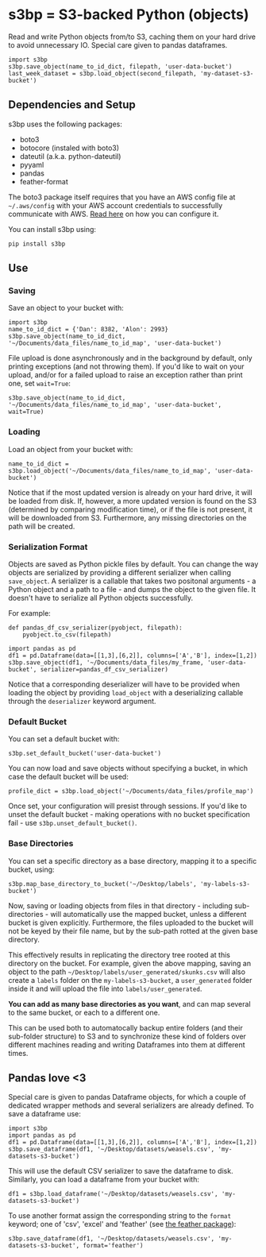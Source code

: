 # s3bp = S3-backed Python (objects)

Read and write Python objects from/to S3, caching them on your hard drive to avoid unnecessary IO.
Special care given to pandas dataframes.

```
import s3bp
s3bp.save_object(name_to_id_dict, filepath, 'user-data-bucket')
last_week_dataset = s3bp.load_object(second_filepath, 'my-dataset-s3-bucket')
```

## Dependencies and Setup

s3bp uses the following packages:
- boto3
- botocore (instaled with boto3)
- dateutil (a.k.a. python-dateutil)
- pyyaml
- pandas
- feather-format

The boto3 package itself requires that you have an AWS config file at ```~/.aws/config``` with your AWS account credentials to successfully communicate with AWS. [Read here](http://docs.aws.amazon.com/cli/latest/userguide/cli-chap-getting-started.html) on how you can configure it.

You can install s3bp using:
```
pip install s3bp
```

## Use

### Saving
Save an object to your bucket with:
```
import s3bp
name_to_id_dict = {'Dan': 8382, 'Alon': 2993}
s3bp.save_object(name_to_id_dict, '~/Documents/data_files/name_to_id_map', 'user-data-bucket')
```
File upload is done asynchronously and in the background by default, only printing exceptions (and not throwing them). If you'd like to wait on your upload, and/or for a failed upload to raise an exception rather than print one, set ```wait=True```:
```
s3bp.save_object(name_to_id_dict, '~/Documents/data_files/name_to_id_map', 'user-data-bucket', wait=True)
```



### Loading
Load an object from your bucket with:
```
name_to_id_dict = s3bp.load_object('~/Documents/data_files/name_to_id_map', 'user-data-bucket')
```
Notice that if the most updated version is already on your hard drive, it will be loaded from disk. If, however, a more updated version is found on the S3 (determined by comparing modification time), or if the file is not present, it will be downloaded from S3. Furthermore, any missing directories on the path will be created.

### Serialization Format

Objects are saved as Python pickle files by default. You can change the way objects are serialized by providing a different serializer when calling ```save_object```. A serializer is a callable that takes two positonal arguments - a Python object and a path to a file - and dumps the object to the given file. It doesn't have to serialize all Python objects successfully.

For example:
```
def pandas_df_csv_serializer(pyobject, filepath):
    pyobject.to_csv(filepath)
    
import pandas as pd
df1 = pd.Dataframe(data=[[1,3],[6,2]], columns=['A','B'], index=[1,2])
s3bp.save_object(df1, '~/Documents/data_files/my_frame, 'user-data-bucket', serializer=pandas_df_csv_serializer)
```

Notice that a corresponding deserializer will have to be provided when loading the object by providing ```load_object``` with a deserializing callable through the ```deserializer``` keyword argument.

### Default Bucket
You can set a default bucket with:
```
s3bp.set_default_bucket('user-data-bucket')
```

You can now load and save objects without specifying a bucket, in which case the default bucket will be used:
```
profile_dict = s3bp.load_object('~/Documents/data_files/profile_map')
```
Once set, your configuration will presist through sessions. If you'd like to unset the default bucket - making operations with no bucket specification fail - use ```s3bp.unset_default_bucket()```.

### Base Directories
You can set a specific directory as a base directory, mapping it to a specific bucket, using:
```
s3bp.map_base_directory_to_bucket('~/Desktop/labels', 'my-labels-s3-bucket')
```
Now, saving or loading objects from files in that directory - including sub-directories - will automatically use the mapped bucket, unless a different bucket is given explicitly. Furthermore, the files uploaded to the bucket will not be keyed by their file name, but by the sub-path rotted at the given base directory.

This effectively results in replicating the directory tree rooted at this directory on the bucket. For example, given the above mapping, saving an object to the path ```~/Desktop/labels/user_generated/skunks.csv``` will also create a ```labels``` folder on the ```my-labels-s3-bucket```, a ```user_generated``` folder inside it and will upload the file into ```labels/user_generated```.

**You can add as many base directories as you want**, and can map several to the same bucket, or each to a different one.

This can be used both to automatocally backup entire folders (and their sub-folder structure) to S3 and to synchronize these kind of folders over different machines reading and writing Dataframes into them at different times.


## Pandas love <3

Special care is given to pandas Dataframe objects, for which a couple of dedicated wrapper methods and several serializers are already defined. To save a dataframe use:

```
import s3bp
import pandas as pd
df1 = pd.Dataframe(data=[[1,3],[6,2]], columns=['A','B'], index=[1,2])
s3bp.save_dataframe(df1, '~/Desktop/datasets/weasels.csv', 'my-datasets-s3-bucket')
```

This will use the default CSV serializer to save the dataframe to disk.
Similarly, you can load a dataframe from your bucket with:
```
df1 = s3bp.load_dataframe('~/Desktop/datasets/weasels.csv', 'my-datasets-s3-bucket')
```

To use another format assign the corresponding string to the ```format``` keyword; one of 'csv', 'excel' and 'feather' (see [the feather package](https://github.com/wesm/feather)):
```
s3bp.save_dataframe(df1, '~/Desktop/datasets/weasels.csv', 'my-datasets-s3-bucket', format='feather')
```

